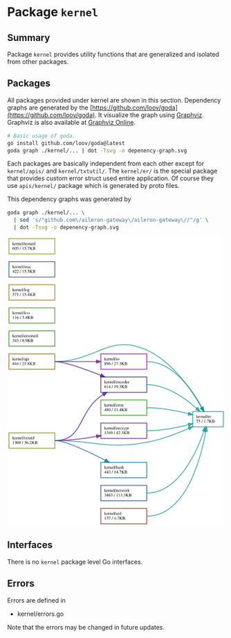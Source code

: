 # Package `kernel`

## Summary

Package `kernel` provides utility functions that are generalized and isolated from other packages.

## Packages

All packages provided under kernel are shown in this section.
Dependency graphs are generated by the [https://github.com/loov/goda](https://github.com/loov/goda).
It visualize the graph using [Graphviz](https://graphviz.org/).
Graphviz is also available at [Graphviz Online](https://dreampuf.github.io/GraphvizOnline/).

```bash
# Basic usage of goda.
go install github.com/loov/goda@latest
goda graph ./kernel/... | dot -Tsvg -o depenency-graph.svg
```

Each packages are basically independent from each other except for `kernel/apis/` and `kernel/txtutil/`.
The `kernel/er/` is the special package that provides custom error struct used entire application.
Of course they use `apis/kernel/` package which is generated by proto files.

This dependency graphs was generated by

```bash
goda graph ./kernel/... \
  | sed 's/"github.com\/aileron-gateway\/aileron-gateway\//"/g' \
  | dot -Tsvg -o depenency-graph.svg
```

![depenency-graph.svg](./img/depenency-graph.svg)

## Interfaces

There is no `kernel` package level Go interfaces.

## Errors

Errors are defined in

- kernel/errors.go

Note that the errors may be changed in future updates.
